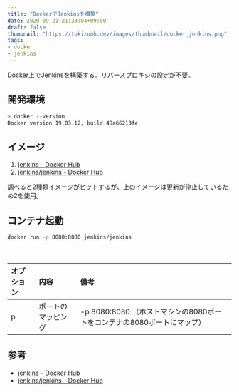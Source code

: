 ```yaml
---
title: "DockerでJenkinsを構築"
date: 2020-09-21T21:33:04+09:00
draft: false
thumbnail: "https://tokizuoh.dev/images/thumbnail/docker_jenkins.png"
tags:
- docker
- jenkins
---
```

  
Docker上でJenkinsを構築する。リバースプロキシの設定が不要。  
  
<!--more-->  
  
## 開発環境  
  
```bash
> docker --version
Docker version 19.03.12, build 48a66213fe
```
  
## イメージ  
  
1. [jenkins - Docker Hub](https://hub.docker.com/_/jenkins)  
2. [jenkins/jenkins - Docker Hub](https://hub.docker.com/r/jenkins/jenkins)
  
調べると2種類イメージがヒットするが、上のイメージは更新が停止しているため2を使用。
  
## コンテナ起動  
  
```bash
docker run -p 8080:8080 jenkins/jenkins
```
  
　
  
|オプション|内容           |備考                                                                    |
|:-------|:-------------|:----------------------------------------------------------------------|
|p       |ポートのマッピング|-p 8080:8080 （ホストマシンの8080ポートをコンテナの8080ポートにマップ）             |
  
## 参考  
- [jenkins - Docker Hub](https://hub.docker.com/_/jenkins)  
- [jenkins/jenkins - Docker Hub](https://hub.docker.com/r/jenkins/jenkins)